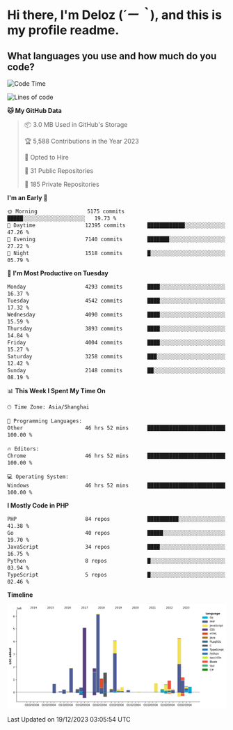 # **Hi there, I'm Deloz (*´ー｀*), and this is my profile readme.**

## **What languages you use and how much do you code?**

<!--START_SECTION:waka-->
![Code Time](http://img.shields.io/badge/Code%20Time-3%2C017%20hrs%2017%20mins-blue)

![Lines of code](https://img.shields.io/badge/From%20Hello%20World%20I%27ve%20Written-33.4%20million%20lines%20of%20code-blue)

**🐱 My GitHub Data** 

> 📦 3.0 MB Used in GitHub's Storage 
 > 
> 🏆 5,588 Contributions in the Year 2023
 > 
> 💼 Opted to Hire
 > 
> 📜 31 Public Repositories 
 > 
> 🔑 185 Private Repositories 
 > 
**I'm an Early 🐤** 

```text
🌞 Morning                5175 commits        █████░░░░░░░░░░░░░░░░░░░░   19.73 % 
🌆 Daytime                12395 commits       ████████████░░░░░░░░░░░░░   47.26 % 
🌃 Evening                7140 commits        ███████░░░░░░░░░░░░░░░░░░   27.22 % 
🌙 Night                  1518 commits        █░░░░░░░░░░░░░░░░░░░░░░░░   05.79 % 
```
📅 **I'm Most Productive on Tuesday** 

```text
Monday                   4293 commits        ████░░░░░░░░░░░░░░░░░░░░░   16.37 % 
Tuesday                  4542 commits        ████░░░░░░░░░░░░░░░░░░░░░   17.32 % 
Wednesday                4090 commits        ████░░░░░░░░░░░░░░░░░░░░░   15.59 % 
Thursday                 3893 commits        ████░░░░░░░░░░░░░░░░░░░░░   14.84 % 
Friday                   4004 commits        ████░░░░░░░░░░░░░░░░░░░░░   15.27 % 
Saturday                 3258 commits        ███░░░░░░░░░░░░░░░░░░░░░░   12.42 % 
Sunday                   2148 commits        ██░░░░░░░░░░░░░░░░░░░░░░░   08.19 % 
```


📊 **This Week I Spent My Time On** 

```text
🕑︎ Time Zone: Asia/Shanghai

💬 Programming Languages: 
Other                    46 hrs 52 mins      █████████████████████████   100.00 % 

🔥 Editors: 
Chrome                   46 hrs 52 mins      █████████████████████████   100.00 % 

💻 Operating System: 
Windows                  46 hrs 52 mins      █████████████████████████   100.00 % 
```

**I Mostly Code in PHP** 

```text
PHP                      84 repos            ██████████░░░░░░░░░░░░░░░   41.38 % 
Go                       40 repos            █████░░░░░░░░░░░░░░░░░░░░   19.70 % 
JavaScript               34 repos            ████░░░░░░░░░░░░░░░░░░░░░   16.75 % 
Python                   8 repos             █░░░░░░░░░░░░░░░░░░░░░░░░   03.94 % 
TypeScript               5 repos             █░░░░░░░░░░░░░░░░░░░░░░░░   02.46 % 
```



**Timeline**

![Lines of Code chart](https://raw.githubusercontent.com/deloz/deloz/main/assets/bar_graph.png)


 Last Updated on 19/12/2023 03:05:54 UTC
<!--END_SECTION:waka-->
